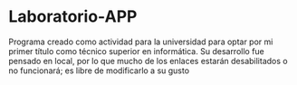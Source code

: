 # Laboratorio-APP
Programa creado como actividad para la universidad para optar por mi primer título como técnico superior en informática.  Su desarrollo fue pensado en local, por lo que mucho de los enlaces estarán desabilitados o no funcionará; es libre de modificarlo a su gusto
